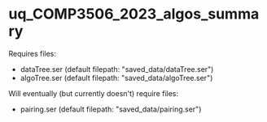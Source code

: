 # uq_COMP3506_2023_algos_summary
<p>Requires files:</p>
<ul>
  <li>dataTree.ser (default filepath: "saved_data/dataTree.ser")</li>
  <li>algoTree.ser (default filepath: "saved_data/algoTree.ser")</li>
</ul>
<p>Will eventually (but currently doesn't) require files:</p>
<ul>
  <li>pairing.ser (default filepath: "saved_data/pairing.ser")</li>
</ul>
